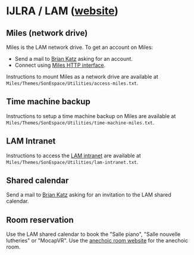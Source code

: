 # IJLRA / LAM ([website](http://www.lam.jussieu.fr))

## Miles (network drive)

Miles is the LAM network drive. To get an account on Miles:

- Send a mail to [Brian Katz](mailto:brian.katz@sorbonne-universite.fr) asking for an account.
- Connect using [Miles HTTP interface](https://miles.dalembert.upmc.fr/).

Instructions to mount Miles as a network drive are available at `Miles/Themes/SonEspace/Utilities/access-miles.txt`.


## Time machine backup

Instructions to setup a time machine backup on Miles are available at `Miles/Themes/SonEspace/Utilities/time-machine-miles.txt`.


## LAM Intranet

Instructions to access the [LAM intranet](http://www.lam.jussieu.fr/Intranet) are available at `Miles/Themes/SonEspace/Utilities/lam-intranet.txt`.


## Shared calendar

Send a mail to [Brian Katz](mailto:brian.katz@sorbonne-universite.fr) asking for an invitation to the LAM shared calendar.


## Room reservation


Use the LAM shared calendar to book the "Salle piano", "Salle nouvelle lutheries" or "MocapVR". Use the [anechoic room website](https://inscriptions.sorbonne-universite.fr/lime25/index.php/262726?lang=fr) for the anechoic room.